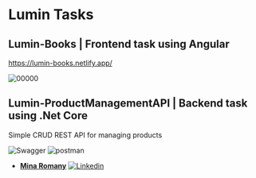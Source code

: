 # Lumin Tasks 

## Lumin-Books | Frontend task using Angular

https://lumin-books.netlify.app/

![00000](https://github.com/MinaRomany53/Lumin-Tasks/assets/84532337/d0f99b08-3775-4b71-90fe-f6e5a8bc4e3e)


## Lumin-ProductManagementAPI | Backend task using .Net Core

Simple CRUD REST API for managing products 

![Swagger](https://github.com/MinaRomany53/Lumin-Tasks/assets/84532337/b835b89b-6566-4bc0-87ba-e579794079a3)
![postman](https://github.com/MinaRomany53/Lumin-Tasks/assets/84532337/785044af-32e2-4240-ab52-c0ee35d60e49)


- [**Mina Romany**](https://github.com/MinaRomany53)
  [![Linkedin](https://img.shields.io/badge/-linkedin-grey?logo=linkedin)](https://www.linkedin.com/in/mina-romany-6828a4218/)
